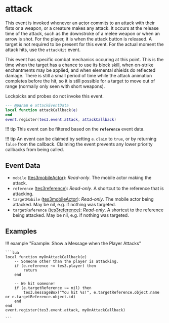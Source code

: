 <!---
	This file is autogenerated. Do not edit this file manually. Your changes will be ignored.
	More information: https://github.com/MWSE/MWSE/tree/master/docs
-->

# attack
<div class="search_terms" style="display: none">attack</div>

This event is invoked whenever an actor commits to an attack with their fists or a weapon, or a creature makes any attack. It occurs at the release time of the attack, such as the downstroke of a melee weapon or when an arrow is shot. For the player, it is when the attack button is released. A target is not required to be present for this event. For the actual moment the attack hits, use the `attackHit` event.

This event has specific combat mechanics occuring at this point. This is the time when the target has a chance to use its block skill, when on-strike enchantments may be applied, and when elemental shields do reflected damage. There is still a small period of time while the attack animation completes before the hit, so it is still possible for a target to move out of range (normally only seen with short weapons).

Lockpicks and probes do not invoke this event.

```lua
--- @param e attackEventData
local function attackCallback(e)
end
event.register(tes3.event.attack, attackCallback)
```

!!! tip
	This event can be filtered based on the **`reference`** event data.

!!! tip
	An event can be claimed by setting `e.claim` to `true`, or by returning `false` from the callback. Claiming the event prevents any lower priority callbacks from being called.

## Event Data

* `mobile` ([tes3mobileActor](../../types/tes3mobileActor)): *Read-only*. The mobile actor making the attack.
* `reference` ([tes3reference](../../types/tes3reference)): *Read-only*. A shortcut to the reference that is attacking.
* `targetMobile` ([tes3mobileActor](../../types/tes3mobileActor)): *Read-only*. The mobile actor being attacked. May be nil, e.g. if nothing was targeted.
* `targetReference` ([tes3reference](../../types/tes3reference)): *Read-only*. A shortcut to the reference being attacked. May be nil, e.g. if nothing was targeted.

## Examples

!!! example "Example: Show a Message when the Player Attacks"

	```lua
	local function myOnAttackCallback(e)
		-- Someone other than the player is attacking.
		if (e.reference ~= tes3.player) then
			return
		end
	
		-- We hit someone!
		if (e.targetReference ~= nil) then
			tes3.messageBox("You hit %s!", e.targetReference.object.name or e.targetReference.object.id)
		end
	end
	event.register(tes3.event.attack, myOnAttackCallback)

	```

